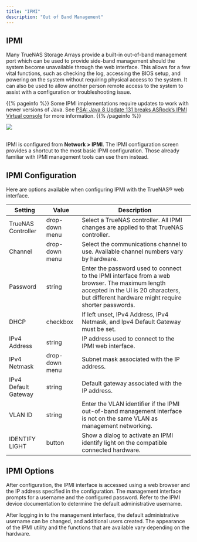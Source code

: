 ```yaml
---
title: "IPMI"
description: "Out of Band Management"
---
```



## IPMI

Many TrueNAS Storage Arrays provide a built-in out-of-band management port which can be used to provide side-band management should the system become unavailable through the web interface. This allows for a few vital functions, such as checking the log, accessing the BIOS setup, and powering on the system without requiring physical access to the system. It can also be used to allow another person remote access to the system to assist with a configuration or troubleshooting issue.

{{% pageinfo %}}
Some IPMI implementations require updates to work with newer versions of Java. See [PSA: Java 8 Update 131 breaks ASRock’s IPMI Virtual console](https://forums.freenas.org/index.php?threads/psa-java-8-update-131-breaks-asrocks-ipmi-virtual-console.53911/) for more information.
{{% /pageinfo %}}

<img src="/images/TN-network-ipmi.png">
<br><br>

IPMI is configured from **Network > IPMI**. The IPMI configuration screen  provides a shortcut to the most basic IPMI configuration. Those already familiar with IPMI management tools can use them instead.

## IPMI Configuration

Here are options available when configuring IPMI with the TrueNAS® web interface.

| Setting              | Value          | Description                                                                                                                                                                                  |
|----------------------|----------------|----------------------------------------------------------------------------------------------------------------------------------------------------------------------------------------------|
| TrueNAS Controller   | drop-down menu | Select a TrueNAS controller. All IPMI changes are applied to that TrueNAS controller.                                                                                                        |
| Channel              | drop-down menu | Select the communications channel to use. Available channel numbers vary by hardware.                                                                                                        |
| Password             | string         | Enter the password used to connect to the IPMI interface from a web browser. The maximum length accepted in the UI is 20 characters, but different hardware might require shorter passwords. |
| DHCP                 | checkbox       | If left unset, IPv4 Address, IPv4 Netmask, and Ipv4 Default Gateway must be set.                                                                                                             |
| IPv4 Address         | string         | IP address used to connect to the IPMI web interface.                                                                                                                                        |
| IPv4 Netmask         | drop-down menu | Subnet mask associated with the IP address.                                                                                                                                                  |
| IPv4 Default Gateway | string         | Default gateway associated with the IP address.                                                                                                                                              |
| VLAN ID              | string         | Enter the VLAN identifier if the IPMI out-of-band management interface is not on the same VLAN as management networking.                                                                     |
| IDENTIFY LIGHT       | button         | Show a dialog to activate an IPMI identify light on the compatible connected hardware.                                                                                                       |

## IPMI Options

After configuration, the IPMI interface is accessed using a web browser and the IP address specified in the configuration. The management interface prompts for a username and the configured password. Refer to the IPMI device documentation to determine the default administrative username.

After logging in to the management interface, the default administrative username can be changed, and additional users created. The appearance of the IPMI utility and the functions that are available vary depending on the hardware.
